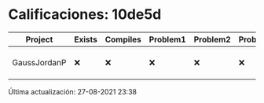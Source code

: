 # Calificaciones: 10de5d
|Project|Exists|Compiles|Problem1|Problem2|Problem3|Extra|Grade|CommitHash|CommitDate|CheckDate|DueDate|Comments|
|-|-|-|-|-|-|-|-|-|-|-|-|-|
|GaussJordanP|❌|❌|❌|❌|❌|❌|5.0|NA|NA|27-08-2021 23:38:26|14-01-2021 21:00:00|No se encontró el archivo en PracticasComputacionI/GaussJordanP/GaussJordanP.py|

Última actualización: 27-08-2021 23:38